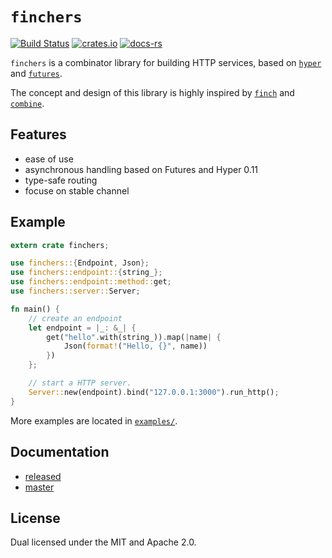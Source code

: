 # `finchers`
[![Build Status](https://travis-ci.org/finchers-rs/finchers.svg?branch=master)](https://travis-ci.org/finchers-rs/finchers)
[![crates.io](https://img.shields.io/crates/v/finchers.svg)](https://crates.io/crates/finchers)
[![docs-rs](https://docs.rs/finchers/badge.svg)](https://docs.rs/finchers)

`finchers` is a combinator library for building HTTP services, based on [`hyper`](https://github.com/hyperium/hyper) and [`futures`](https://github.com/alexcrichton/futures-rs).

The concept and design of this library is highly inspired by [`finch`](https://github.com/finagle/finch) and [`combine`](https://github.com/Marwes/combine).

## Features
* ease of use
* asynchronous handling based on Futures and Hyper 0.11
* type-safe routing
* focuse on stable channel

## Example

```rust
extern crate finchers;

use finchers::{Endpoint, Json};
use finchers::endpoint::{string_};
use finchers::endpoint::method::get;
use finchers::server::Server;

fn main() {
    // create an endpoint
    let endpoint = |_: &_| {
        get("hello".with(string_)).map(|name| {
            Json(format!("Hello, {}", name))
        })
    };

    // start a HTTP server.
    Server::new(endpoint).bind("127.0.0.1:3000").run_http();
}
```

More examples are located in [`examples/`](examples/).

## Documentation
* [released](https://docs.rs/finchers/)
* [master](https://finchers-rs.github.io/finchers/finchers/index.html)

## License
Dual licensed under the MIT and Apache 2.0.
